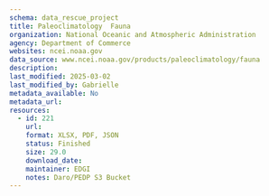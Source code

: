 ```yaml
---
schema: data_rescue_project 
title: Paleoclimatology  Fauna
organization: National Oceanic and Atmospheric Administration
agency: Department of Commerce
websites: ncei.noaa.gov
data_source: www.ncei.noaa.gov/products/paleoclimatology/fauna
description: 
last_modified: 2025-03-02
last_modified_by: Gabrielle
metadata_available: No
metadata_url: 
resources:
  - id: 221
    url: 
    format: XLSX, PDF, JSON
    status: Finished
    size: 29.0
    download_date: 
    maintainer: EDGI
    notes: Daro/PEDP S3 Bucket
---
```

